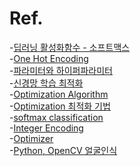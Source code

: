 Ref.
===

-[딥러닝 활성화함수 - 소프트맥스](https://gooopy.tistory.com/53)  
-[One Hot Encoding](https://wikidocs.net/22647)  
-[파라미터와 하이퍼파라미터](https://bkshin.tistory.com/entry/%EB%A8%B8%EC%8B%A0%EB%9F%AC%EB%8B%9D-13-%ED%8C%8C%EB%9D%BC%EB%AF%B8%ED%84%B0Parameter%EC%99%80-%ED%95%98%EC%9D%B4%ED%8D%BC-%ED%8C%8C%EB%9D%BC%EB%AF%B8%ED%84%B0Hyper-parameter)  
-[신경망 학습 최적화](https://sacko.tistory.com/42)  
-[Optimization Algorithm](https://velog.io/@minjung-s/Optimization-Algorithm)  
-[Optimization 최적화 기법](https://my-coding-footprints.tistory.com/101)  
-[softmax classification](https://at0z.tistory.com/31)  
-[Integer Encoding](https://velog.io/@ganta/%EC%A0%95%EC%88%98-%EC%9D%B8%EC%BD%94%EB%94%A9Integer-Encoding)  
-[Optimizer](https://gomguard.tistory.com/187)  
-[Python, OpenCV 얼굴인식](https://velog.io/@sidcode/Python-OpenCV-%EC%96%BC%EA%B5%B4%EC%9D%B8%EC%8B%9D)  
 
